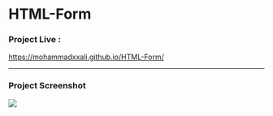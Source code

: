 # HTML-Form

### Project Live :
https://mohammadxxali.github.io/HTML-Form/



-------

### Project Screenshot
![](https://github.com/mohammadxxali/HTML-Form/blob/main/Screenshot.png)
